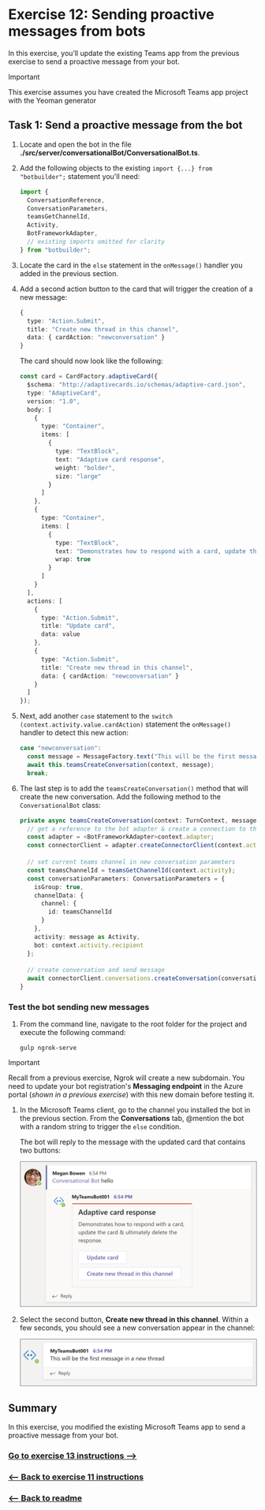 # Exercise 12: Sending proactive messages from bots

In this exercise, you’ll update the existing Teams app from the previous exercise to send a proactive message from your bot.

> [!IMPORTANT]
> This exercise assumes you have created the Microsoft Teams app project with the Yeoman generator

## Task 1: Send a proactive message from the bot

1. Locate and open the bot in the file **./src/server/conversationalBot/ConversationalBot.ts**.

1. Add the following objects to the existing `import {...} from "botbuilder";` statement you'll need:

    ```typescript
    import {
      ConversationReference,
      ConversationParameters,
      teamsGetChannelId,
      Activity,
      BotFrameworkAdapter,
      // existing imports omitted for clarity
    } from "botbuilder";
    ```

1. Locate the card in the `else` statement in the `onMessage()` handler you added in the previous section.

1. Add a second action button to the card that will trigger the creation of a new message:

    ```typescript
    {
      type: "Action.Submit",
      title: "Create new thread in this channel",
      data: { cardAction: "newconversation" }
    }
    ```

    The card should now look like the following:

    ```typescript
    const card = CardFactory.adaptiveCard({
      $schema: "http://adaptivecards.io/schemas/adaptive-card.json",
      type: "AdaptiveCard",
      version: "1.0",
      body: [
        {
          type: "Container",
          items: [
            {
              type: "TextBlock",
              text: "Adaptive card response",
              weight: "bolder",
              size: "large"
            }
          ]
        },
        {
          type: "Container",
          items: [
            {
              type: "TextBlock",
              text: "Demonstrates how to respond with a card, update the card & ultimately delete the response.",
              wrap: true
            }
          ]
        }
      ],
      actions: [
        {
          type: "Action.Submit",
          title: "Update card",
          data: value
        },
        {
          type: "Action.Submit",
          title: "Create new thread in this channel",
          data: { cardAction: "newconversation" }
        }
      ]
    });
    ```

1. Next, add another `case` statement to the `switch (context.activity.value.cardAction)` statement the `onMessage()` handler to detect this new action:

    ```typescript
    case "newconversation":
      const message = MessageFactory.text("This will be the first message in a new thread");
      await this.teamsCreateConversation(context, message);
      break;
    ```

1. The last step is to add the `teamsCreateConversation()` method that will create the new conversation. Add the following method to the `ConversationalBot` class:

    ```typescript
    private async teamsCreateConversation(context: TurnContext, message: Partial<Activity>): Promise<void> {
      // get a reference to the bot adapter & create a connection to the Teams API
      const adapter = <BotFrameworkAdapter>context.adapter;
      const connectorClient = adapter.createConnectorClient(context.activity.serviceUrl);

      // set current teams channel in new conversation parameters
      const teamsChannelId = teamsGetChannelId(context.activity);
      const conversationParameters: ConversationParameters = {
        isGroup: true,
        channelData: {
          channel: {
            id: teamsChannelId
          }
        },
        activity: message as Activity,
        bot: context.activity.recipient
      };
      
      // create conversation and send message
      await connectorClient.conversations.createConversation(conversationParameters);
    }
    ```

### Test the bot sending new messages

1. From the command line, navigate to the root folder for the project and execute the following command:

    ```console
    gulp ngrok-serve
    ```

> [!IMPORTANT]
> Recall from a previous exercise, Ngrok will create a new subdomain. You need to update your bot registration's **Messaging endpoint** in the Azure portal (*shown in a previous exercise*) with this new domain before testing it.

1. In the Microsoft Teams client, go to the channel you installed the bot in the previous section. From the **Conversations** tab, @mention the bot with a random string to trigger the `else` condition.

    The bot will reply to the message with the updated card that contains two buttons:

   ![Screenshot of a message from the bot using cards - initial card display](../../Linked_Image_Files/Bots/07-test-01.png)

1. Select the second button, **Create new thread in this channel**. Within a few seconds, you should see a new conversation appear in the channel:

    ![Screenshot of a message from the bot using cards - updating a card](../../Linked_Image_Files/Bots/07-test-02.png)

## Summary

In this exercise, you modified the existing Microsoft Teams app to send a proactive message from your bot.


### [Go to exercise 13 instructions -->](../Exercise_13/14-Exercise-13-Getting-started-with-the-teamwork-endpoint.md)

### [<-- Back to exercise 11 instructions](../Exercise_11/12-Exercise-11-Bots-in-channels-and-group-chats.md)

### [<-- Back to readme](../../../)